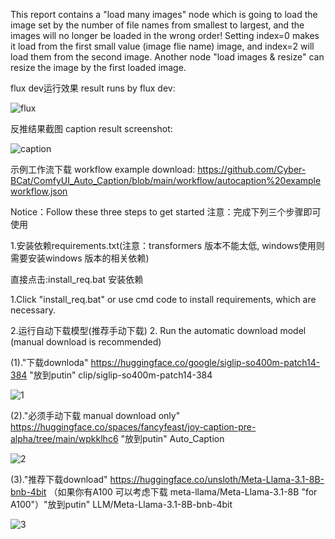 This report contains a "load many images" node which is going to load the image set by the number of file names from smallest to largest, and the images will no longer be loaded in the wrong order! Setting index=0 makes it load from the first small value (image flie name) image, and index=2 will load them from the second image.
Another node "load images & resize" can resize the image by the first loaded image.

flux dev运行效果 result runs by flux dev:

![flux](https://github.com/Cyber-BCat/ComfyUI_Auto_Caption/blob/main/workflow/show%20flux%20example.png)

反推结果截图 caption result screenshot:

![caption](https://github.com/Cyber-BCat/ComfyUI_Auto_Caption/blob/main/workflow/caption.jpg) 

示例工作流下载 workflow example download:   https://github.com/Cyber-BCat/ComfyUI_Auto_Caption/blob/main/workflow/autocaption%20exampleworkflow.json

   
Notice：Follow these three steps to get started
注意：完成下列三个步骤即可使用

1.安装依赖requirements.txt(注意：transformers 版本不能太低, windows使用则需要安装windows 版本的相关依赖)

   直接点击:install_req.bat 安装依赖
   
1.Click "install_req.bat" or use cmd code to install requirements, which are necessary. 

2.运行自动下载模型(推荐手动下载)
2. Run the automatic download model (manual download is recommended)
   

  (1)."下载downloda"  https://huggingface.co/google/siglip-so400m-patch14-384 "放到putin" clip/siglip-so400m-patch14-384
  

![1](workflow/path-1.png)



  (2)."必须手动下载 manual download only"  https://huggingface.co/spaces/fancyfeast/joy-caption-pre-alpha/tree/main/wpkklhc6  "放到putin" Auto_Caption 
  

 ![2](workflow/path-autocaption.png)

 
   
  (3)."推荐下载download"  https://huggingface.co/unsloth/Meta-Llama-3.1-8B-bnb-4bit  （如果你有A100 可以考虑下载 meta-llama/Meta-Llama-3.1-8B "for A100"）"放到putin"  LLM/Meta-Llama-3.1-8B-bnb-4bit
  
  
![3](workflow/path-llm.png)










